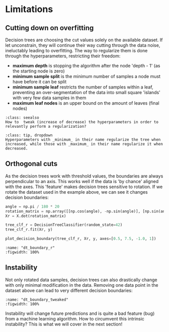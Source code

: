# Limitations


## Cutting down on overfitting
Decision trees are choosing the cut values solely on the available dataset. If let unconstrain, they will continue their way cutting through the data noise, ineluctably leading to overfitting. The way to regularize them is done through the hyperparameters, restricting their freedom:
* __maximum depth__ is stopping the algorithm after the node 'depth - 1' (as the starting node is zero)
* __minimum sample split__ is the minimum number of samples a node must have before it can be split
* __minimum sample leaf__ restricts the number of samples within a leaf, preventing an over-segmentation of the data into small square 'islands' with very few data samples in them
* __maximum leaf nodes__ is an upper bound on the amount of leaves (final nodes)

```{admonition} Exercise
:class: seealso
How to  tweak (increase of decrease) the hyperparameters in order to relevantly perform a regularization?  
```

````{admonition} Check your answers
:class: tip, dropdown
Hyperparameters with _minimum_ in their name regularize the tree when increased, while those with _maximum_ in their name regularize it when decreased.
````

## Orthogonal cuts
As the decision trees work with threshold values, the boundaries are always perpendicular to an axis. This works well if the data is 'by chance' aligned with the axes. This 'feature' makes decision trees sensitive to rotation.  If we rotate the dataset used in the example above, we can see it changes decision boundaries:

```python
angle = np.pi / 180 * 20
rotation_matrix = np.array([[np.cos(angle), -np.sin(angle)], [np.sin(angle), np.cos(angle)]])
Xr = X.dot(rotation_matrix)

tree_clf_r = DecisionTreeClassifier(random_state=42)
tree_clf_r.fit(Xr, y)

plot_decision_boundary(tree_clf_r, Xr, y, axes=[0.5, 7.5, -1.0, 1])
```

```{glue:figure} dt_boundary_r
:name: "dt_boundary_r"
:figwidth: 100%
```

## Instability
Not only rotated data samples, decision trees can also drastically change with only minimal modification in the data. Removing one data point in the dataset above can lead to very different decision boundaries:

```{glue:figure} dt_boundary_tweaked
:name: "dt_boundary_tweaked"
:figwidth: 100%
```

Instability will change future predictions and is quite a bad feature (bug) from a machine learning algorithm. How to circumvent this intrinsic instability? This is what we will cover in the next section!